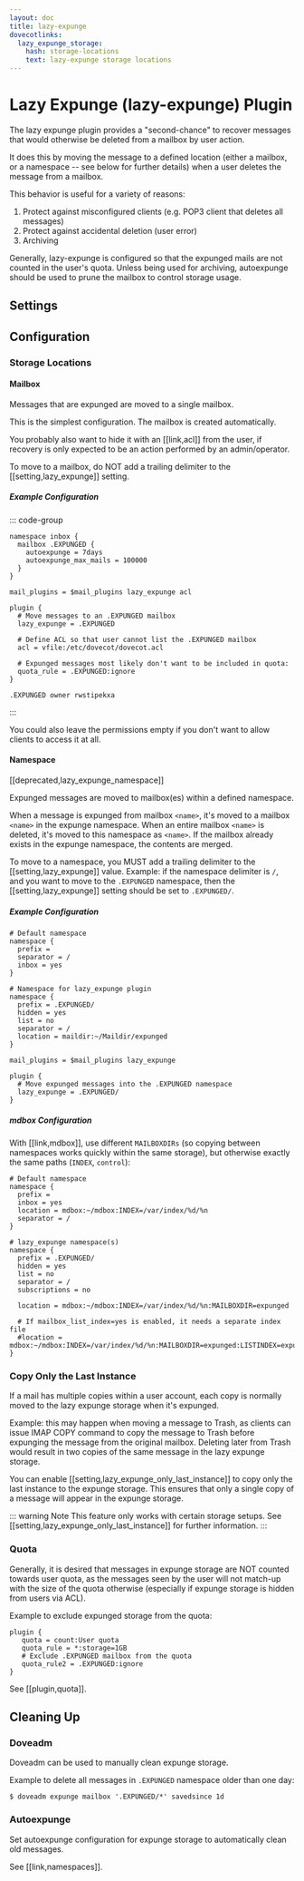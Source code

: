 ```yaml
---
layout: doc
title: lazy-expunge
dovecotlinks:
  lazy_expunge_storage:
    hash: storage-locations
    text: lazy-expunge storage locations
---
```


# Lazy Expunge (lazy-expunge) Plugin

The lazy expunge plugin provides a "second-chance" to recover messages that
would otherwise be deleted from a mailbox by user action.

It does this by moving the message to a defined location (either a mailbox, or
a namespace -- see below for further details) when a user deletes the message
from a mailbox.

This behavior is useful for a variety of reasons:

1. Protect against misconfigured clients (e.g. POP3 client that deletes all
   messages)
2. Protect against accidental deletion (user error)
3. Archiving

Generally, lazy-expunge is configured so that the expunged mails are not
counted in the user's quota.  Unless being used for archiving, autoexpunge
should be used to prune the mailbox to control storage usage.

## Settings

<SettingsComponent plugin="lazy-expunge" />

## Configuration

### Storage Locations

#### Mailbox

Messages that are expunged are moved to a single mailbox.

This is the simplest configuration. The mailbox is created automatically.

You probably also want to hide it with an [[link,acl]] from the user, if
recovery is only expected to be an action performed by an admin/operator.

To move to a mailbox, do NOT add a trailing delimiter to the
[[setting,lazy_expunge]] setting.

##### Example Configuration

::: code-group

```[dovecot.conf]
namespace inbox {
  mailbox .EXPUNGED {
    autoexpunge = 7days
    autoexpunge_max_mails = 100000
  }
}

mail_plugins = $mail_plugins lazy_expunge acl

plugin {
  # Move messages to an .EXPUNGED mailbox
  lazy_expunge = .EXPUNGED

  # Define ACL so that user cannot list the .EXPUNGED mailbox
  acl = vfile:/etc/dovecot/dovecot.acl

  # Expunged messages most likely don't want to be included in quota:
  quota_rule = .EXPUNGED:ignore
}
```

```[/etc/dovecot/dovecot.acl]
.EXPUNGED owner rwstipekxa
```

:::

You could also leave the permissions empty if you don't want to allow clients
to access it at all.

#### Namespace

[[deprecated,lazy_expunge_namespace]]

Expunged messages are moved to mailbox(es) within a defined namespace.

When a message is expunged from mailbox `<name>`, it's moved to a mailbox
`<name>` in the expunge namespace. When an entire mailbox `<name>` is
deleted, it's moved to this namespace as `<name>`. If the mailbox already
exists in the expunge namespace, the contents are merged.

To move to a namespace, you MUST add a trailing delimiter to the
[[setting,lazy_expunge]] value.  Example: if the namespace delimiter is `/`,
and you want to move to the `.EXPUNGED` namespace, then the
[[setting,lazy_expunge]] setting should be set to `.EXPUNGED/`.

##### Example Configuration

```[dovecot.conf]
# Default namespace
namespace {
  prefix =
  separator = /
  inbox = yes
}

# Namespace for lazy_expunge plugin
namespace {
  prefix = .EXPUNGED/
  hidden = yes
  list = no
  separator = /
  location = maildir:~/Maildir/expunged
}

mail_plugins = $mail_plugins lazy_expunge

plugin {
  # Move expunged messages into the .EXPUNGED namespace
  lazy_expunge = .EXPUNGED/
}
```

##### mdbox Configuration

With [[link,mdbox]], use different `MAILBOXDIRs` (so copying between namespaces
works quickly within the same storage), but otherwise exactly the same
paths (`INDEX`, `control`):

```[dovecot.conf]
# Default namespace
namespace {
  prefix =
  inbox = yes
  location = mdbox:~/mdbox:INDEX=/var/index/%d/%n
  separator = /
}

# lazy_expunge namespace(s)
namespace {
  prefix = .EXPUNGED/
  hidden = yes
  list = no
  separator = /
  subscriptions = no

  location = mdbox:~/mdbox:INDEX=/var/index/%d/%n:MAILBOXDIR=expunged

  # If mailbox_list_index=yes is enabled, it needs a separate index file
  #location = mdbox:~/mdbox:INDEX=/var/index/%d/%n:MAILBOXDIR=expunged:LISTINDEX=expunged.list.index
}
```

### Copy Only the Last Instance

If a mail has multiple copies within a user account, each copy is normally
moved to the lazy expunge storage when it's expunged.

Example: this may happen when moving a message to Trash, as clients can issue
IMAP COPY command to copy the message to Trash before expunging the message
from the original mailbox.  Deleting later from Trash would result in two
copies of the same message in the lazy expunge storage.

You can enable [[setting,lazy_expunge_only_last_instance]] to copy
only the last instance to the expunge storage. This ensures that only a single
copy of a message will appear in the expunge storage.

::: warning Note
This feature only works with certain storage setups. See
[[setting,lazy_expunge_only_last_instance]] for further information.
:::

### Quota

Generally, it is desired that messages in expunge storage are NOT
counted towards user quota, as the messages seen by the user will not
match-up with the size of the quota otherwise (especially if expunge storage
is hidden from users via ACL).

Example to exclude expunged storage from the quota:

```[dovecot.conf]
plugin {
   quota = count:User quota
   quota_rule = *:storage=1GB
   # Exclude .EXPUNGED mailbox from the quota
   quota_rule2 = .EXPUNGED:ignore
}
```

See [[plugin,quota]].

## Cleaning Up

### Doveadm

Doveadm can be used to manually clean expunge storage.

Example to delete all messages in `.EXPUNGED` namespace older than one day:

```console
$ doveadm expunge mailbox '.EXPUNGED/*' savedsince 1d
```

### Autoexpunge

Set autoexpunge configuration for expunge storage to automatically clean
old messages.

See [[link,namespaces]].
